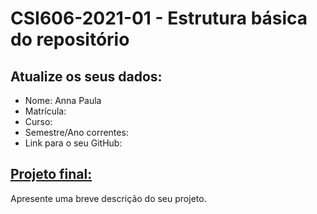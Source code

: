 # **CSI606-2021-01 - Estrutura básica do repositório**

## Atualize os seus dados:

- Nome: Anna Paula
- Matrícula:
- Curso:
- Semestre/Ano correntes:
- Link para o seu GitHub:

## [Projeto final:](./Projeto/README.md) 

Apresente uma breve descrição do seu projeto.

